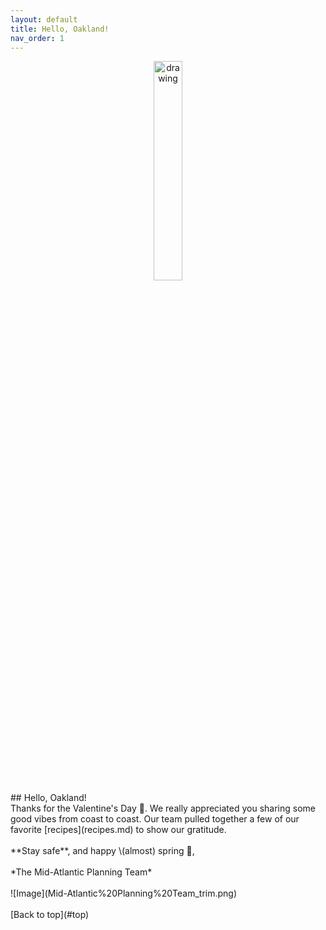 ```yaml
---
layout: default
title: Hello, Oakland!
nav_order: 1
---
```

<a id="top"></a> 
<center><img src="chef-delivery-logo-by-Vexels.png" alt="drawing" width="30%"/></center>
## Hello, Oakland!
<br>
Thanks for the Valentine's Day 💌. We really appreciated you sharing some good vibes from coast to coast. Our team pulled together a few of our favorite [recipes](recipes.md) to show our gratitude.
<br>
<br>
**Stay safe**, and happy \(almost) spring 🌱,
<br>
<br>
*The Mid-Atlantic Planning Team*
<br>
<br>
![Image](Mid-Atlantic%20Planning%20Team_trim.png)
<br>
<br>
[Back to top](#top)

